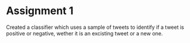 # Assignment 1
Created a classifier which uses a sample of tweets to identify if a tweet is positive or negative, wether it is an excisting tweet or a new one.
